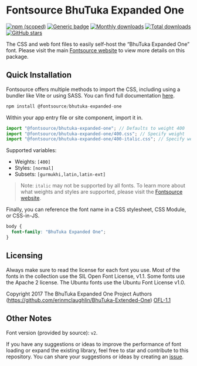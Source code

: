 # Fontsource BhuTuka Expanded One

[![npm (scoped)](https://img.shields.io/npm/v/@fontsource/bhutuka-expanded-one?color=brightgreen)](https://www.npmjs.com/package/@fontsource/bhutuka-expanded-one) [![Generic badge](https://img.shields.io/badge/fontsource-passing-brightgreen)](https://github.com/fontsource/fontsource) [![Monthly downloads](https://badgen.net/npm/dm/@fontsource/bhutuka-expanded-one)](https://github.com/fontsource/fontsource) [![Total downloads](https://badgen.net/npm/dt/@fontsource/bhutuka-expanded-one)](https://github.com/fontsource/fontsource) [![GitHub stars](https://img.shields.io/github/stars/fontsource/fontsource.svg?style=social&label=Star)](https://github.com/fontsource/fontsource/stargazers)

The CSS and web font files to easily self-host the “BhuTuka Expanded One” font. Please visit the main [Fontsource website](https://fontsource.org/fonts/bhutuka-expanded-one) to view more details on this package.

## Quick Installation

Fontsource offers multiple methods to import the CSS, including using a bundler like Vite or using SASS. You can find full documentation [here](https://fontsource.org/docs/getting-started/introduction).

```javascript
npm install @fontsource/bhutuka-expanded-one
```

Within your app entry file or site component, import it in.

```javascript
import "@fontsource/bhutuka-expanded-one"; // Defaults to weight 400
import "@fontsource/bhutuka-expanded-one/400.css"; // Specify weight
import "@fontsource/bhutuka-expanded-one/400-italic.css"; // Specify weight and style
```

Supported variables:
- Weights: `[400]`
- Styles: `[normal]`
- Subsets: `[gurmukhi,latin,latin-ext]`

> Note: `italic` may not be supported by all fonts. To learn more about what weights and styles are supported, please visit the [Fontsource website](https://fontsource.org/fonts/bhutuka-expanded-one).

Finally, you can reference the font name in a CSS stylesheet, CSS Module, or CSS-in-JS.

```css
body {
  font-family: "BhuTuka Expanded One";
}
```

## Licensing
Always make sure to read the license for each font you use. Most of the fonts in the collection use the SIL Open Font License, v1.1. Some fonts use the Apache 2 license. The Ubuntu fonts use the Ubuntu Font License v1.0.

Copyright 2017 The BhuTuka Expanded One Project Authors (https://github.com/erinmclaughlin/BhuTuka-Extended-One)
[OFL-1.1](http://scripts.sil.org/OFL)

## Other Notes
Font version (provided by source): `v2`.

If you have any suggestions or ideas to improve the performance of font loading or expand the existing library, feel free to star and contribute to this repository. You can share your suggestions or ideas by creating an [issue](https://github.com/fontsource/fontsource/issues).